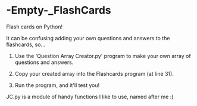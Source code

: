 # -Empty-_FlashCards
Flash cards on Python!

It can be confusing adding your own 
questions and answers to the flashcards, so...
    
1.  Use the 'Question Array Creator.py' program 
    to make your own array of questions and answers.
    
2.  Copy your created array into 
    the Flashcards program (at line 31).
    
4.  Run the program, and it'll test you! 

JC.py is a module of handy functions 
I like to use, named after me :)
